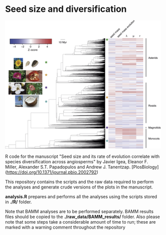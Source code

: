 Seed size and diversification
=============================
![alt text](caption.png)

R code for the manuscript "Seed size and its rate of evolution correlate with species diversification across angiosperms" by Javier Igea, Eleanor F. Miller, Alexander S.T. Papadopulos and Andrew J. Tanentzap. [PlosBiology] (https://doi.org/10.1371/journal.pbio.2002792)

This repository contains the scripts and the raw data required to perform the analyses and generate crude versions of the plots in the manuscript. 

**analysis.R** prepares and performs all the analyses using the scripts stored in **./R/** folder.

Note that BAMM analyses are to be performed separately. BAMM results files should be copied to the **./raw_data/BAMM_results/** folder.
Also please note that some steps take a considerable amount of time to run; these are marked with a warning comment throughout the repository


